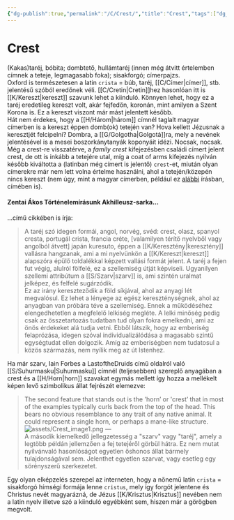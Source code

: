 ```yaml
---
{"dg-publish":true,"permalink":"/C/Crest/","title":"Crest","tags":["dg_uploaded"],"created":"2023-11-03T06:36","updated":"2023-11-03T06:36"}
---
```



# Crest

(Kakas)taréj, bóbita; dombtető, hullámtaréj (innen még átvitt értelemben címnek a teteje, legmagasabb foka); sisakforgó; címerpajzs.  
Oxford is természetesen a latin `crista` = búb, taréj, [[C/Címer\|címer]], stb. jelentésű szóból eredőnek véli. [[C/Cretin\|Cretin]]hez hasonlóan itt is [[K/Kereszt\|kereszt]] szavunk lehet a kiinduló. Könnyen lehet, hogy ez a taréj eredetileg kereszt volt, akár fejfedőn, koronán, mint amilyen a Szent Korona is. Ez a kereszt viszont már mást jelentett később.  
Hát nem érdekes, hogy a [[H/Három\|három]] címnél taglalt magyar címerben is a kereszt éppen domb(ok) tetején van? Hova kellett Jézusnak a keresztjét felcipelni? Dombra, a [[G/Golgotha\|Golgotá]]ra, mely a nevének jelentésével is a mesei boszorkánytanyák koponyáit idézi. Nocsak, nocsak.  
Még a crest-re visszatérve, a *family crest* kifejezésben családi címert jelent crest, de ott is inkább a tetejére utal, míg a coat of arms kifejezés nyilván később kiváltotta a (latinban még címert is jelentő) `crest`-et, miután olyan címerekre már nem lett volna értelme használni, ahol a tetején/közepén nincs kereszt (nem úgy, mint a magyar címerben, például ez [alábbi](http://hungarians.weebly.com/uploads/2///3/235969/gabor_pap_-_pictographic_message_of_the_hungarian_crest.pdf) írásban, címében is).  

#### Zentai Ákos Történelemírásunk Akhilleusz-sarka...

...című cikkében is írja:  
> A taréj szó idegen formái, angol, norvég, svéd: crest, olasz, spanyol cresta, portugál crista, francia créte, \[valamilyen térítő nyelvből vagy angolból átvett\] japán kuresuto, éppen a [[K/Keresztény\|keresztény]] vallásra hangzanak, ami a mi nyelvünkön a [[K/Kereszt\|kereszt]] alapszóra épülő toldalékkal képzett vallási formát jelent. A taréj a fejen fut végig, alulról fölfelé, ez a szellemiség útját képviseli. Ugyanilyen szellemi attribútum a [[S/Szarv\|szarv]] is, ami szintén uralmat jelképez, és felfelé sugárzódik.  
> Ez az irány kereszteződik a föld síkjával, ahol az anyagi lét megvalósul. Ez lehet a lényege az egész kereszténységnek, ahol az anyagban van próbára téve a szellemiség. Ennek a működéséhez elengedhetetlen a megfelelő lelkiség megléte. A lelki minőség pedig csak az összetartozás tudatban tud olyan fokra emelkedni, ami az önös érdekeket alá tudja vetni. Ebből látszik, hogy az emberiség felaprózása, idegen szóval individualizálódása a magasabb szintű egységtudat ellen dolgozik. Amíg az emberiségben nem tudatosul a közös származás, nem nyílik meg az út Istenhez.  

Ha már szarv, Iain Forbes a LastoftheDruids című oldalról való [[S/Suhurmasku\|Suhurmasku]] címnél (teljesebben) szereplő anyagában a crest és a [[H/Horn\|horn]] szavakat egymás mellett így hozza a mellékelt képen levő szimbolikus állat fejrészét elemezve:  
> The second feature that stands out is the 'hornʼ or 'crestʼ that in most of the examples typically curls back from the top of the head. This bears no obvious resemblance to any trait of any native animal. It could represent a single horn, or perhaps a mane-like structure.  
> ![assets/Crest_image1.png](/img/user/C/assets/Crest_image1.png)
> —  
> A második kiemelkedő jellegzetesség a "szarv" vagy "taréj", amely a legtöbb példán jellemzően a fej tetejéről görbül hátra. Ez nem mutat nyilvánvaló hasonlóságot egyetlen őshonos állat bármely tulajdonságával sem. Jelenthet egyetlen szarvat, vagy esetleg egy sörényszerű szerkezetet.  

Egy olyan elképzelés szerepel az interneten, hogy a nőnemű latin `crista` = sisakforgó hímségi formája lenne `cristus`, mely így forgót jelentene és Christus nevét magyarázná, de Jézus [[K/Krisztus\|Krisztus]] nevében nem a latin nyelv illetve szó a kiinduló egyébként sem, hiszen már a görögben megvolt.  